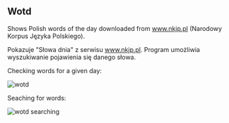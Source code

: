 ﻿## Wotd

Shows Polish words of the day downloaded from www.nkjp.pl (Narodowy Korpus Języka Polskiego).

Pokazuje "Słowa dnia" z serwisu www.nkjp.pl. Program umożliwia wyszukiwanie pojawienia się danego słowa.

Checking words for a given day:

![wotd](http://if.pw.edu.pl/~ludwik/wotd.png)

Seaching for words:

![wotd searching](http://if.pw.edu.pl/~ludwik/wotd_prezydencja2.png)